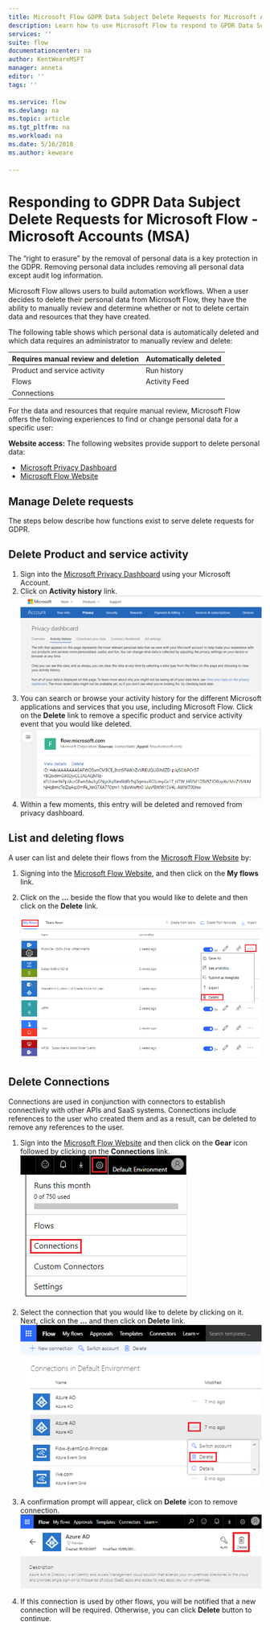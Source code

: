 ```yaml
---
title: Microsoft Flow GDPR Data Subject Delete Requests for Microsoft Accounts (MSA) | Microsoft Docs
description: Learn how to use Microsoft Flow to respond to GPDR Data Subject Delete Requests for Microsoft Accounts.  
services: ''
suite: flow
documentationcenter: na
author: KentWeareMSFT
manager: anneta
editor: ''
tags: ''

ms.service: flow
ms.devlang: na
ms.topic: article
ms.tgt_pltfrm: na
ms.workload: na
ms.date: 5/16/2018
ms.author: keweare

---
```

# Responding to GDPR Data Subject Delete Requests for Microsoft Flow - Microsoft Accounts (MSA)

The “right to erasure” by the removal of personal data is a key protection in the GDPR. Removing personal data includes removing all personal data except audit log information.

Microsoft Flow allows users to build automation workflows. When a user decides to delete their personal data from Microsoft Flow, they have the ability to manually review and determine whether or not to delete certain data and resources that they have created. 

The following table shows which personal data is automatically deleted and which data requires an administrator to manually review and delete:

|Requires manual review and deletion|Automatically deleted|
|------|------|
|Product and service activity|Run history|
|Flows|Activity Feed|
|Connections||

For the data and resources that require manual review, Microsoft Flow offers the following experiences to find or change personal data for a specific user:

**Website access:** The following websites provide support to delete personal data:
* [Microsoft Privacy Dashboard](https://account.microsoft.com/privacy/)
* [Microsoft Flow Website](https://flow.microsoft.com/)



## Manage Delete requests

The steps below describe how functions exist to serve delete requests for GDPR.

## Delete Product and service activity
 1. Sign into the [Microsoft Privacy Dashboard](https://account.microsoft.com/privacy/) using your Microsoft Account.
1. Click on **Activity history** link.
    ![Activity History](./media/gdpr-dsr-export-msa/activityhistory.png)
1. You can search or browse your activity history for the different Microsoft applications and services that you use, including Microsoft Flow. Click on the **Delete** link to remove a specific product and service activity event that you would like deleted.
![Delete Event](./media/gdpr-dsr-delete-msa/deleteevent.png)
1. Within a few moments, this entry will be deleted and removed from privacy dashboard.

## List and deleting flows

A user can list and delete their flows from the [Microsoft Flow Website](https://flow.microsoft.com) by:

1. Signing into the [Microsoft Flow Website](https://flow.microsoft.com), and then click on the **My flows** link.

1. Click on the **...** beside the flow that you would like to delete and then click on the **Delete** link.

    ![Delete Event](./media/gdpr-dsr-delete-msa/deleteflow.png)

## Delete Connections
Connections are used in conjunction with connectors to establish connectivity with other APIs and SaaS systems. Connections include references to the user who created them and as a result, can be deleted to remove any references to the user.
 
1. Sign into the [Microsoft Flow Website](https://flow.microsoft.com) and then click on the **Gear** icon followed by clicking on the **Connections** link.
 ![Delete Event](./media/gdpr-dsr-delete-msa/deleteconnections.png)

1. Select the connection that you would like to delete by clicking on it. Next, click on the **...** and then click on **Delete** link.
![Delete Event](./media/gdpr-dsr-delete-msa/deleteconnection.png)

1. A confirmation prompt will appear, click on **Delete** icon to remove connection.
![Delete Event](./media/gdpr-dsr-delete-msa/confirmdelete.png)

1. If this connection is used by other flows, you will be notified that a new connection will be required. Otherwise, you can click **Delete** button to continue.


